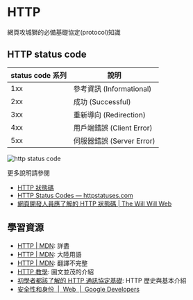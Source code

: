 # HTTP

網頁攻城獅的必備基礎協定(protocol)知識

## HTTP status code

status code 系列 | 說明
---------------|---
1xx | 參考資訊 (Informational)
2xx | 成功 (Successful)
3xx | 重新導向 (Redirection)
4xx | 用戶端錯誤 (Client Error)
5xx | 伺服器錯誤 (Server Error)

![http status code](https://i.imgur.com/EF3Fyff.png)

更多說明請參閱

* [HTTP 狀態碼](https://developer.mozilla.org/zh-TW/docs/Web/HTTP/Status)
* [HTTP Status Codes &mdash; httpstatuses.com](https://httpstatuses.com/)
* [網頁開發人員應了解的 HTTP 狀態碼 | The Will Will Web](https://blog.miniasp.com/post/2009/01/16/Web-developer-should-know-about-HTTP-Status-Code.aspx)

## 學習資源

* [HTTP | MDN](https://developer.mozilla.org/en-US/docs/Web/HTTP): 詳盡
* [HTTP | MDN](https://developer.mozilla.org/zh-CN/docs/Web/HTTP): 大陸用語
* [HTTP | MDN](https://developer.mozilla.org/zh-TW/docs/Web/HTTP): 翻譯不完整
* [HTTP 教學](https://notfalse.net/http-series): 圖文並茂的介紹
* [初學者都該了解的 HTTP 通訊協定基礎](https://www.slideshare.net/WillHuangTW/hypertext-transfer-protocol-77109917): HTTP 歷史與基本介紹
* [安全性和身份  |  Web  |  Google Developers](https://developers.google.com/web/fundamentals/security/)